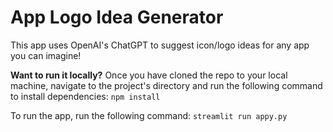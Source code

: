 # App Logo Idea Generator

This app uses OpenAI's ChatGPT to suggest icon/logo ideas for any app you can imagine!


**Want to run it locally?**
Once you have cloned the repo to your local machine, navigate to the project's directory and run the following command to install dependencies:
`npm install`

To run the app, run the following command:
`streamlit run appy.py`
